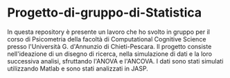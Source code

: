 # Progetto-di-gruppo-di-Statistica
In questa repository è presente un lavoro che ho svolto in gruppo per il corso di Psicometria della facoltà di Computational Cognitive Science presso l'Università G. d'Annunzio di Chieti-Pescara.
Il progetto consiste nell'ideazione di un disegno di ricerca, nella simulazione di dati e la loro successiva analisi, sfruttando l'ANOVA e l'ANCOVA.
I dati sono stati simulati utilizzando Matlab e sono stati analizzati in JASP.
